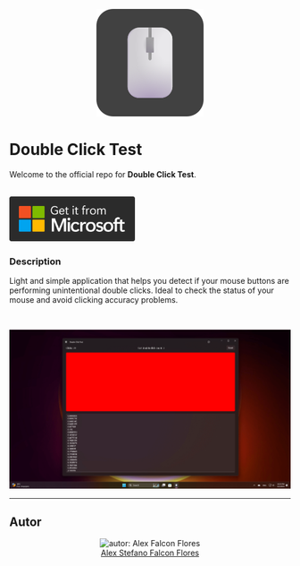 <p align="center">
    <img src="assets/double-click-test.svg" alt="Double Click Test Logo">
</p>

# Double Click Test
Welcome to the official repo for **Double Click Test**.

<br>

<a href="https://apps.microsoft.com/store/detail/9NMB3PHQH2B7">
    <img src="https://github.com/alexfalconflores/alexfalconflores/blob/main/img/microsoft-store.png?raw=true" height=80 alt="Get it from Microsoft"/>
</a>

### Description
Light and simple application that helps you detect if your mouse buttons are performing unintentional double clicks. Ideal to check the status of your mouse and avoid clicking accuracy problems.

<br>

![screenshot 1](assets/1.png)

---

## Autor
<p align="center">
	<img src="https://avatars.githubusercontent.com/u/75406302?v=4" height="200" alt="autor: Alex Falcon Flores"/>
	<br>
	<a href="https://github.com/alexfalconflores">Alex Stefano Falcon Flores</a>
</p>